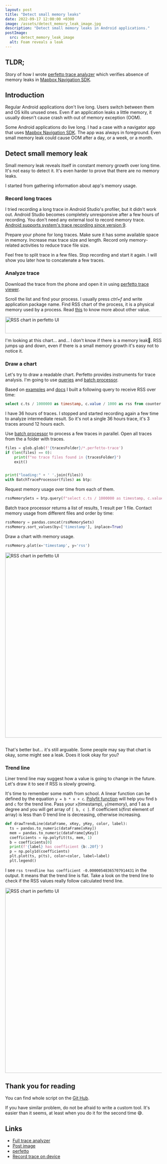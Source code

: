 ```yaml
---
layout: post
title: "Detect small memory leaks"
date: 2022-09-17 12:00:00 +0300
image: /assets/detect_memory_leak_image.jpg
description: "Detect small memory leaks in Android applications."
postImage:
  src: detect_memory_leak_image
  alt: Foam reveals a leak
---
```


## TLDR;

Story of how I wrote [perfetto trace analyzer](https://gist.github.com/VysotskiVadim/31a3de8fd38729f179750b9dfed689e3) which verifies absence of memory leaks in [Mapbox Navigation SDK](https://github.com/mapbox/mapbox-navigation-android).

## Introduction

Regular Android applications don't live long.
Users switch between them and OS kills unused ones.
Even if an application leaks a little memory, it usually doesn't cause crash with out of memory exception (OOM).

Some Android applications do live long.
I had a case with a navigator app that uses [Mapbox Navigation SDK](https://github.com/mapbox/mapbox-navigation-android).
The app was always in foreground.
Even small memory leak could cause OOM after a day, or a week, or a month.

## Detect small memory leak

Small memory leak reveals itself in constant memory growth over long time.
It's not easy to detect it.
It's even harder to prove that there are no memory leaks.

I started from gathering information about app's memory usage.

### Record long traces

I tried recording a long trace in Android Studio's profiler, but it didn't work out.
Android Studio becomes completely unresponsive after a few hours of recording.
You don't need any external tool to record memory trace.
[Android supports system's trace recording since version 9](https://developer.android.com/topic/performance/tracing/on-device).

Prepare your phone for long traces.
Make sure it has some available space in memory.
Increase max trace size and length.
Record only memory-related activities to reduce trace file size.

Feel free to split trace in a few files.
Stop recording and start it again.
I will show you later how to concatenate a few traces.

### Analyze trace

Download the trace from the phone and open it in using [perfetto trace viewer](https://ui.perfetto.dev/).

Scroll the list and find your process.
I usually press *ctrl+f* and write application package name.
Find RSS chart of the process, it is a physical memory used by a process.
Read [this](https://perfetto.dev/docs/case-studies/memory#linux-memory-management) to know more about other value.


<div style="overflow-x: auto;">
  <img
    height="54"
    width="3570"
    style="max-width: none"
    src="{{site.images.baseUrl}}/detect_memory_leak_rss_chart_perfetto.jpg"
    alt="RSS chart in perfetto UI">
</div>

I'm looking at this chart... and...
I don't know if there is a memory leak🥲.
RSS jumps up and down, even if there is a small memory growth it's easy not to notice it.

### Draw a chart

Let's try to draw a readable chart.
Perfetto provides instruments for trace analysis.
I'm going to use [queries](https://perfetto.dev/docs/analysis/trace-processor) and [batch processor](https://perfetto.dev/docs/analysis/batch-trace-processor).

Based on [examples](https://perfetto.dev/docs/data-sources/memory-counters#sql) and [docs](https://perfetto.dev/docs/analysis/sql-tables) I built a following query to receive RSS over time:
```sql
select c.ts / 1000000 as timestamp, c.value / 1000 as rss from counter as c left join process_counter_track as t on c.track_id = t.id left join process as p using (upid) where t.name like 'mem.rss' and p.name like '{packageName}' order by c.ts
```

I have 36 hours of traces.
I stopped and started recording again a few time to analyze intermediate result.
So it's not a single 36 hours trace, it's 3 traces around 12 hours each. 

Use [batch processor](https://perfetto.dev/docs/analysis/batch-trace-processor) to process a few traces in parallel.
Open all traces from the a folder with traces.

```python
files = glob.glob(f'{tracesFolder}/*.perfetto-trace')
if (len(files) == 0):
    print(f"no trace files found in {tracesFolder}")
    exit()


print("loading:" + ' '.join(files))
with BatchTraceProcessor(files) as btp:
```

Request memory usage over time from each of them.
```python
rssMemorySets = btp.query(f"select c.ts / 1000000 as timestamp, c.value / 1000 as rss from counter as c left join process_counter_track as t on c.track_id = t.id left join process as p using (upid) where t.name like 'mem.rss' and p.name like '{packageName}' order by c.ts")
```

Batch trace processor returns a list of results, 1 result per 1 file.
Contact memory usage from different files and order by time:

```python
rssMemory = pandas.concat(rssMemorySets)
rssMemory.sort_values(by=['timestamp'], inplace=True)
```

Draw a chart with memory usage.
```python
rssMemory.plot(x='timestamp', y='rss')
```

<div style="overflow-x: auto; margin-bottom: 30px">
  <img
    height="596"
    width="3986"
    style="max-width: none"
    src="{{site.images.baseUrl}}/detect_memory_leak_custom_chart.jpg"
    alt="RSS chart in perfetto UI">
</div>


That's better but... it's still arguable.
Some people may say that chart is okay, some might see a leak.
Does it look okay for you?

### Trend line

Liner trend line may suggest how a value is going to change in the future.
Let's draw it to see if RSS is slowly growing.

It's time to remember some math from school.
A linear function can be defined by the equation `y = b * x + c`.
[Polyfit function](https://numpy.org/doc/stable/reference/generated/numpy.polyfit.html) will help you find `b` and `c` for the trend line.
Pass your `x`(timestamp), `y`(memory), and 1 as a degree and you will get array of `[ b, c ]`.
If coefficient `b`(first element of array) is less than 0 trend line is decreasing, otherwise increasing.

```python
def drawTrendLine(dataFrame, xKey, yKey, color, label):
  ts = pandas.to_numeric(dataFrame[xKey])
  mem = pandas.to_numeric(dataFrame[yKey])
  coefficients = np.polyfit(ts, mem, 1)
  b = coefficients[0]
  print(f'{label} has coefficient {b:.20f}')
  p = np.poly1d(coefficients)
  plt.plot(ts, p(ts), color=color, label=label)
  plt.legend()
```

I see `rss trendline has coefficient -0.00000548365707914431` in the output.
It means that the trend line is flat.
Take a look on the trend line to check if the RSS values really follow calculated trend line.

<div style="overflow-x: auto; margin-bottom: 30px">
  <img
    height="596"
    width="3986"
    style="max-width: none"
    src="{{site.images.baseUrl}}/detect_memory_leak_custom_chart_with_tendline.jpg"
    alt="RSS chart in perfetto UI">
</div>


## Thank you for reading

You can find whole script on the [Git Hub](https://gist.github.com/VysotskiVadim/31a3de8fd38729f179750b9dfed689e3).

If you have similar problem, do not be afraid to write a custom tool.
It's easier than it seems, at least when you do it for the second time 😅.

## Links

* [Full trace analyzer](https://gist.github.com/VysotskiVadim/31a3de8fd38729f179750b9dfed689e3)
* [Post image](https://flic.kr/p/FJgT4s)
* [perfetto](https://perfetto.dev/)
* [Record trace on device](https://developer.android.com/topic/performance/tracing/on-device)